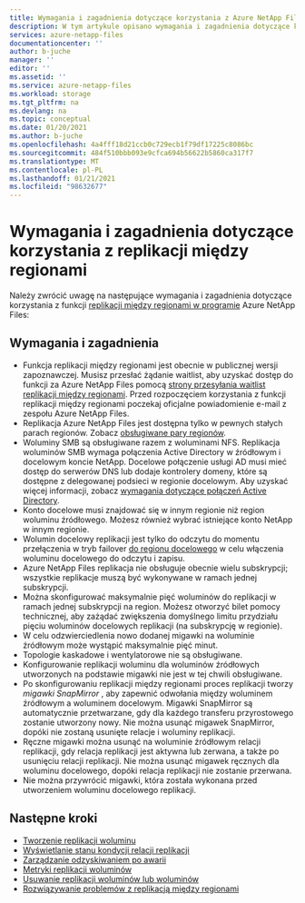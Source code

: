 ```yaml
---
title: Wymagania i zagadnienia dotyczące korzystania z Azure NetApp Files replikacji między regionami Microsoft Docs
description: W tym artykule opisano wymagania i zagadnienia dotyczące korzystania z funkcji replikacji między regionami w ramach programu Azure NetApp Files.
services: azure-netapp-files
documentationcenter: ''
author: b-juche
manager: ''
editor: ''
ms.assetid: ''
ms.service: azure-netapp-files
ms.workload: storage
ms.tgt_pltfrm: na
ms.devlang: na
ms.topic: conceptual
ms.date: 01/20/2021
ms.author: b-juche
ms.openlocfilehash: 4a4fff18d21ccb0c729ecb1f79df17225c8086bc
ms.sourcegitcommit: 484f510bbb093e9cfca694b56622b5860ca317f7
ms.translationtype: MT
ms.contentlocale: pl-PL
ms.lasthandoff: 01/21/2021
ms.locfileid: "98632677"
---
```

# <a name="requirements-and-considerations-for-using-cross-region-replication"></a>Wymagania i zagadnienia dotyczące korzystania z replikacji między regionami 

Należy zwrócić uwagę na następujące wymagania i zagadnienia dotyczące korzystania z funkcji [replikacji między regionami w programie](cross-region-replication-create-peering.md) Azure NetApp Files:  

## <a name="requirements-and-considerations"></a>Wymagania i zagadnienia 

* Funkcja replikacji między regionami jest obecnie w publicznej wersji zapoznawczej. Musisz przesłać żądanie waitlist, aby uzyskać dostęp do funkcji za Azure NetApp Files pomocą [strony przesyłania waitlist replikacji między regionami](https://aka.ms/anfcrrpreviewsignup). Przed rozpoczęciem korzystania z funkcji replikacji między regionami poczekaj oficjalne powiadomienie e-mail z zespołu Azure NetApp Files.
* Replikacja Azure NetApp Files jest dostępna tylko w pewnych stałych parach regionów. Zobacz [obsługiwane pary regionów](cross-region-replication-introduction.md#supported-region-pairs). 
* Woluminy SMB są obsługiwane razem z woluminami NFS. Replikacja woluminów SMB wymaga połączenia Active Directory w źródłowym i docelowym koncie NetApp. Docelowe połączenie usługi AD musi mieć dostęp do serwerów DNS lub dodaje kontrolery domeny, które są dostępne z delegowanej podsieci w regionie docelowym. Aby uzyskać więcej informacji, zobacz [wymagania dotyczące połączeń Active Directory](azure-netapp-files-create-volumes-smb.md#requirements-for-active-directory-connections). 
* Konto docelowe musi znajdować się w innym regionie niż region woluminu źródłowego. Możesz również wybrać istniejące konto NetApp w innym regionie.  
* Wolumin docelowy replikacji jest tylko do odczytu do momentu przełączenia w tryb failover [do regionu docelowego](cross-region-replication-manage-disaster-recovery.md#fail-over-to-destination-volume) w celu włączenia woluminu docelowego do odczytu i zapisu. 
* Azure NetApp Files replikacja nie obsługuje obecnie wielu subskrypcji; wszystkie replikacje muszą być wykonywane w ramach jednej subskrypcji.
* Można skonfigurować maksymalnie pięć woluminów do replikacji w ramach jednej subskrypcji na region. Możesz otworzyć bilet pomocy technicznej, aby zażądać zwiększenia domyślnego limitu przydziału pięciu woluminów docelowych replikacji (na subskrypcję w regionie). 
* W celu odzwierciedlenia nowo dodanej migawki na woluminie źródłowym może wystąpić maksymalnie pięć minut.  
* Topologie kaskadowe i wentylatorowe nie są obsługiwane.
* Konfigurowanie replikacji woluminu dla woluminów źródłowych utworzonych na podstawie migawki nie jest w tej chwili obsługiwane.
* Po skonfigurowaniu replikacji między regionami proces replikacji tworzy *migawki SnapMirror* , aby zapewnić odwołania między woluminem źródłowym a woluminem docelowym. Migawki SnapMirror są automatycznie przetwarzane, gdy dla każdego transferu przyrostowego zostanie utworzony nowy. Nie można usunąć migawek SnapMirror, dopóki nie zostaną usunięte relacje i woluminy replikacji. 
* Ręczne migawki można usunąć na woluminie źródłowym relacji replikacji, gdy relacja replikacji jest aktywna lub zerwana, a także po usunięciu relacji replikacji. Nie można usunąć migawek ręcznych dla woluminu docelowego, dopóki relacja replikacji nie zostanie przerwana.
* Nie można przywrócić migawki, która została wykonana przed utworzeniem woluminu docelowego replikacji.

## <a name="next-steps"></a>Następne kroki
* [Tworzenie replikacji woluminu](cross-region-replication-create-peering.md)
* [Wyświetlanie stanu kondycji relacji replikacji](cross-region-replication-display-health-status.md)
* [Zarządzanie odzyskiwaniem po awarii](cross-region-replication-manage-disaster-recovery.md)
* [Metryki replikacji woluminów](azure-netapp-files-metrics.md#replication)
* [Usuwanie replikacji woluminów lub woluminów](cross-region-replication-delete.md)
* [Rozwiązywanie problemów z replikacją między regionami](troubleshoot-cross-region-replication.md)


